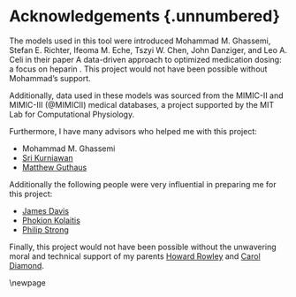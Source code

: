 # Acknowledgements {.unnumbered}

<!-- This is for acknowledging all of the people who helped out -->

<!-- add something about thanking the people taking the study  -->
The models used in this tool were introduced Mohammad M. Ghassemi, Stefan E. Richter, Ifeoma M. Eche, Tszyi W. Chen, John Danziger, and Leo A. Celi in their paper A data-driven approach to optimized medication dosing: a focus on heparin <!-- [@ghassemi2014data] -->. This project would not have been possible without Mohammad’s support.

Additionally, data used in these models was sourced from the MIMIC-II and MIMIC-III (@MIMICII) medical databases, a project supported by the MIT Lab for Computational Physiology.

Furthermore, I have many advisors who helped me with this project:

- Mohammad M. Ghassemi 
- [Sri Kurniawan](https://users.soe.ucsc.edu/~srikur/) 
- [Matthew Guthaus](https://users.soe.ucsc.edu/~mrg/) 

Additionally the following people were very influential in preparing me for this project:

- [James Davis](https://users.soe.ucsc.edu/~davis/) 
- [Phokion Kolaitis](https://users.soe.ucsc.edu/~kolaitis/) 
- [Philip Strong](http://www.pamf.org/dr-philip-strong.html) 
<!-- - [Leo Celi](https://connects.catalyst.harvard.edu/profiles/display/person/58103)  -->
<!-- maybe add Kenneth Paik / Sana -->

  
Finally, this project would not have been possible without the unwavering moral and technical support of my parents [Howard Rowley](http://www.uwhealth.org/findadoctor/profile/howard-a-rowley-md/7329) and [Carol Diamond](http://www.uwhealth.org/findadoctor/profile/carol-a-diamond-md/5867).

<!-- Use the \newpage command to force a new page -->

\newpage



